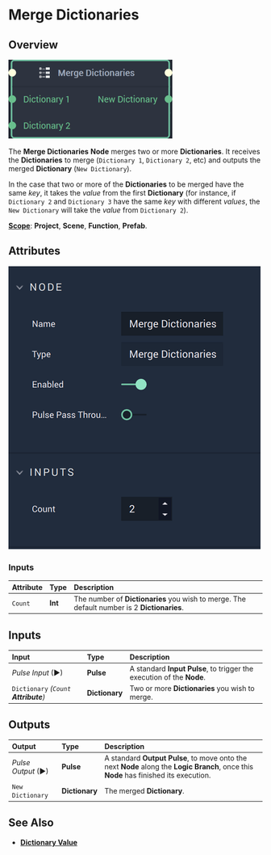# Merge Dictionaries

## Overview

![The Merge Dictionaries Node.](../../.gitbook/assets/mergedictionariesnode20241.png)

The **Merge Dictionaries** **Node** merges two or more **Dictionaries**. It receives the **Dictionaries** to merge \(`Dictionary 1`, `Dictionary 2`, etc\) and outputs the merged **Dictionary** \(`New Dictionary`\).

In the case that two or more of the **Dictionaries** to be merged have the same _key_, it takes the _value_ from the first **Dictionary** \(for instance, if `Dictionary 2` and `Dictionary 3` have the same _key_ with different _values_, the `New Dictionary` will take the _value_ from `Dictionary 2`\).

[**Scope**](../overview.md#scopes): **Project**, **Scene**, **Function**, **Prefab**.

## Attributes

![The Merge Dictionaries Node Attributes.](../../.gitbook/assets/mergedictionariesattributes.png)

### Inputs

| Attribute | Type | Description |
| :--- | :--- | :--- |
| `Count` | **Int** | The number of **Dictionaries** you wish to merge. The default number is 2 **Dictionaries**. |

## Inputs

| Input | Type | Description |
| :--- | :--- | :--- |
| _Pulse Input_ \(►\) | **Pulse** | A standard **Input Pulse**, to trigger the execution of the **Node**. |
| `Dictionary` _\(`Count`  **Attribute**\)_ | **Dictionary** | Two or more **Dictionaries** you wish to merge. |

## Outputs

| Output | Type | Description |
| :--- | :--- | :--- |
| _Pulse Output_ \(►\) | **Pulse** | A standard **Output Pulse**, to move onto the next **Node** along the **Logic Branch**, once this **Node** has finished its execution. |
| `New Dictionary` | **Dictionary** | The merged **Dictionary**. |

## See Also

* [**Dictionary Value**](dictionary-value.md)

